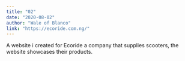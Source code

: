 ```yaml
---
title: "02"
date: "2020-08-02"
author: "Wale of Blanco"
link: "https://ecoride.com.ng/"
---
```

A website i created for Ecoride a company that supplies scooters,
the website showcases their products.